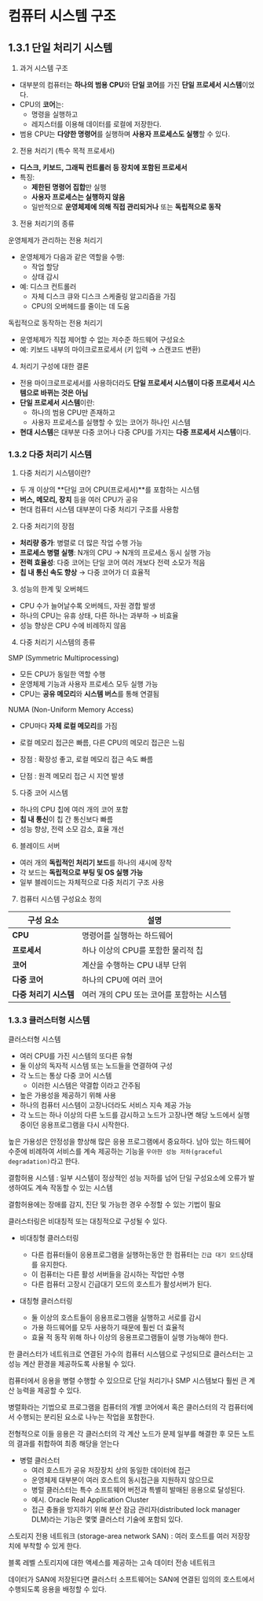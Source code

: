 # 컴퓨터 시스템 구조

## 1.3.1 단일 처리기 시스템

1. 과거 시스템 구조

-   대부분의 컴퓨터는 **하나의 범용 CPU**와 **단일 코어**를 가진 **단일 프로세서 시스템**이었다.
-   CPU의 **코어**는:
    -   명령을 실행하고
    -   레지스터를 이용해 데이터를 로컬에 저장한다.
-   범용 CPU는 **다양한 명령어**를 실행하며 **사용자 프로세스도 실행**할 수 있다.

2.  전용 처리기 (특수 목적 프로세서)

-   **디스크, 키보드, 그래픽 컨트롤러 등 장치에 포함된 프로세서**
-   특징:
    -   **제한된 명령어 집합**만 실행
    -   **사용자 프로세스는 실행하지 않음**
    -   일반적으로 **운영체제에 의해 직접 관리되거나** 또는 **독립적으로 동작**

3. 전용 처리기의 종류

운영체제가 관리하는 전용 처리기

-   운영체제가 다음과 같은 역할을 수행:
    -   작업 할당
    -   상태 감시
-   예: 디스크 컨트롤러
    -   자체 디스크 큐와 디스크 스케줄링 알고리즘을 가짐
    -   CPU의 오버헤드를 줄이는 데 도움

독립적으로 동작하는 전용 처리기

-   운영체제가 직접 제어할 수 없는 저수준 하드웨어 구성요소
-   예: 키보드 내부의 마이크로프로세서 (키 입력 → 스캔코드 변환)

4. 처리기 구성에 대한 결론

-   전용 마이크로프로세서를 사용하더라도 **단일 프로세서 시스템이 다중 프로세서 시스템으로 바뀌는 것은 아님**
-   **단일 프로세서 시스템**이란:
    -   하나의 범용 CPU만 존재하고
    -   사용자 프로세스를 실행할 수 있는 코어가 하나인 시스템
-   **현대 시스템**은 대부분 다중 코어나 다중 CPU를 가지는 **다중 프로세서 시스템**이다.

### 1.3.2 다중 처리기 시스템

1. 다중 처리기 시스템이란?

-   두 개 이상의 **단일 코어 CPU(프로세서)**를 포함하는 시스템
-   **버스, 메모리, 장치** 등을 여러 CPU가 공유
-   현대 컴퓨터 시스템 대부분이 다중 처리기 구조를 사용함

2. 다중 처리기의 장점

-   **처리량 증가**: 병렬로 더 많은 작업 수행 가능
-   **프로세스 병렬 실행**: N개의 CPU → N개의 프로세스 동시 실행 가능
-   **전력 효율성**: 다중 코어는 단일 코어 여러 개보다 전력 소모가 적음
-   **칩 내 통신 속도 향상** → 다중 코어가 더 효율적

3.  성능의 한계 및 오버헤드

-   CPU 수가 늘어날수록 오버헤드, 자원 경합 발생
-   하나의 CPU는 유휴 상태, 다른 하나는 과부하 → 비효율
-   성능 향상은 CPU 수에 비례하지 않음

4. 다중 처리기 시스템의 종류

SMP (Symmetric Multiprocessing)

-   모든 CPU가 동일한 역할 수행
-   운영체제 기능과 사용자 프로세스 모두 실행 가능
-   CPU는 **공유 메모리**와 **시스템 버스**를 통해 연결됨

NUMA (Non-Uniform Memory Access)

-   CPU마다 **자체 로컬 메모리**를 가짐
-   로컬 메모리 접근은 빠름, 다른 CPU의 메모리 접근은 느림

-   장점 : 확장성 좋고, 로컬 메모리 접근 속도 빠름
-   단점 : 원격 메모리 접근 시 지연 발생

5. 다중 코어 시스템

-   하나의 CPU 칩에 여러 개의 코어 포함
-   **칩 내 통신**이 칩 간 통신보다 빠름
-   성능 향상, 전력 소모 감소, 효율 개선

6. 블레이드 서버

-   여러 개의 **독립적인 처리기 보드**를 하나의 섀시에 장착
-   각 보드는 **독립적으로 부팅 및 OS 실행 가능**
-   일부 블레이드는 자체적으로 다중 처리기 구조 사용

7. 컴퓨터 시스템 구성요소 정의

| 구성 요소              | 설명                                      |
| ---------------------- | ----------------------------------------- |
| **CPU**                | 명령어를 실행하는 하드웨어                |
| **프로세서**           | 하나 이상의 CPU를 포함한 물리적 칩        |
| **코어**               | 계산을 수행하는 CPU 내부 단위             |
| **다중 코어**          | 하나의 CPU에 여러 코어                    |
| **다중 처리기 시스템** | 여러 개의 CPU 또는 코어를 포함하는 시스템 |

### 1.3.3 클러스터형 시스템

클러스터형 시스템

-   여러 CPU를 가진 시스템의 또다른 유형
-   둘 이상의 독자적 시스템 또는 노드들을 연결하여 구성
-   각 노드는 통상 다중 코어 시스템
    -   이러한 시스템은 약결합 이라고 간주됨
-   높은 가용성을 제공하기 위해 사용
-   하나의 컴퓨터 시스템이 고장나더라도 서비스 지속 제공 가능
-   각 노드는 하나 이상의 다른 노드를 감시하고 노드가 고장나면 해당 노드에서 실행중이던 응용프로그램을 다시 시작한다.

높은 가용성은 안정성을 향상해 많은 응용 프로그램에서 중요하다. 남아 있는 하드웨어 수준에 비례하여 서비스를 계속 제공하는 기능을 `우아한 성능 저하(graceful degradation)`라고 한다.

결함허용 시스템 : 일부 시스템이 정상적인 성능 저하를 넘어 단일 구성요소에 오류가 발생하여도 계속 작동할 수 있는 시스템

결함허용에는 장애를 감지, 진단 및 가능한 경우 수정할 수 있는 기법이 필요

클러스터링은 비대칭적 또는 대칭적으로 구성될 수 있다.

-   비대칭형 클러스터링
    -   다른 컴퓨터들이 응용프로그램을 실행하는동안 한 컴퓨터는 `긴급 대기 모드`상태를 유지한다.
    -   이 컴퓨터는 다른 활성 서버들을 감시하는 작업만 수행
    -   다른 컴퓨터 고장시 긴급대기 모드의 호스트가 활성서버가 된다.
-   대칭형 클러스터링

    -   둘 이상의 호스트들이 응용프로그램을 실행하고 서로를 감시
    -   가용 하드웨어를 모두 사용하기 때문에 훨씬 더 효율적
    -   효율 적 동작 위해 하나 이상의 응용프로그램들이 실행 가능해야 한다.

한 클러스터가 네트워크로 연결된 가수의 컴퓨터 시스템으로 구성되므로 클러스터는 고성능 계산 환경을 제공하도록 사용될 수 있다.

컴퓨터에서 응용을 병렬 수행할 수 있으므로 단일 처리기나 SMP 시스템보다 훨씬 큰 계산 능력을 제공할 수 있다.

병렬화라는 기법으로 프로그램을 컴퓨터의 개별 코어에서 혹은 클러스터의 각 컴퓨터에서 수행되는 분리된 요소로 나누는 작업을 포함한다.

전형적으로 이들 응용은 각 클러스터의 각 계산 노드가 문제 일부를 해결한 후 모든 노트의 결과를 취합하여 최종 해당을 얻는다

-   병렬 클러스터
    -   여러 호스트가 공유 저장장치 상의 동일한 데이터에 접근
    -   운영체제 대부분이 여러 호스트의 동시접근을 지원하지 않으므로
    -   병럴 클러스터는 특수 소프트웨어 버전과 특별히 발매된 응용으로 달성된다.
    -   예시. Oracle Real Application Cluster
    -   접근 충돌을 방지하기 위해 분산 잠금 관리자(distributed lock manager DLM)라는 기능은 몇몇 클러스터 기술에 포함되 있다.

스토리지 전용 네트워크 (storage-area network SAN) : 여러 호스트를 여러 저장장치에 부착할 수 있게 한다.

블록 레벨 스토리지에 대한 액세스를 제공하는 고속 데이터 전송 네트워크

데이터가 SAN에 저장된다면 클러스터 소프트웨어는 SAN에 연결된 임의의 호스트에서 수행되도록 응용을 배정할 수 있다.
